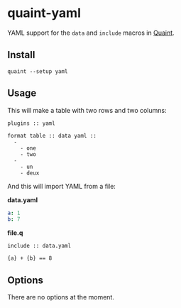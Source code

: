 
quaint-yaml
===========

YAML support for the `data` and `include` macros in
[Quaint](http://breuleux.github.io/quaint).


## Install

    quaint --setup yaml


## Usage

This will make a table with two rows and two columns:

```quaint
plugins :: yaml

format table :: data yaml ::
  -
    - one
    - two
  -
    - un
    - deux
```

And this will import YAML from a file:

**data.yaml**

```yaml
a: 1
b: 7
```

**file.q**

```quaint
include :: data.yaml

{a} + {b} == 8
```



## Options

There are no options at the moment.
